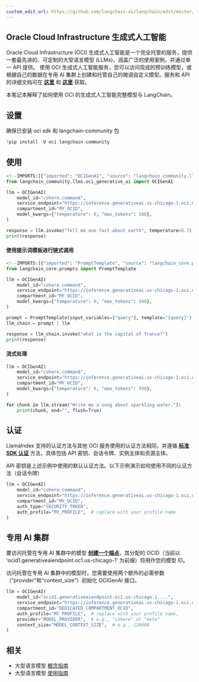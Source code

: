 ```yaml
---
custom_edit_url: https://github.com/langchain-ai/langchain/edit/master/docs/docs/integrations/llms/oci_generative_ai.ipynb
---
```

## Oracle Cloud Infrastructure 生成式人工智能

Oracle Cloud Infrastructure (OCI) 生成式人工智能是一个完全托管的服务，提供一套最先进的、可定制的大型语言模型 (LLMs)，涵盖广泛的使用案例，并通过单一 API 提供。
使用 OCI 生成式人工智能服务，您可以访问现成的预训练模型，或根据自己的数据在专用 AI 集群上创建和托管自己的微调自定义模型。服务和 API 的详细文档可在 __[这里](https://docs.oracle.com/en-us/iaas/Content/generative-ai/home.htm)__ 和 __[这里](https://docs.oracle.com/en-us/iaas/api/#/en/generative-ai/20231130/)__ 获取。

本笔记本解释了如何使用 OCI 的生成式人工智能完整模型与 LangChain。

## 设置
确保已安装 oci sdk 和 langchain-community 包


```python
!pip install -U oci langchain-community
```

## 使用


```python
<!--IMPORTS:[{"imported": "OCIGenAI", "source": "langchain_community.llms.oci_generative_ai", "docs": "https://python.langchain.com/api_reference/community/llms/langchain_community.llms.oci_generative_ai.OCIGenAI.html", "title": "# Oracle Cloud Infrastructure Generative AI"}]-->
from langchain_community.llms.oci_generative_ai import OCIGenAI

llm = OCIGenAI(
    model_id="cohere.command",
    service_endpoint="https://inference.generativeai.us-chicago-1.oci.oraclecloud.com",
    compartment_id="MY_OCID",
    model_kwargs={"temperature": 0, "max_tokens": 500},
)

response = llm.invoke("Tell me one fact about earth", temperature=0.7)
print(response)
```

#### 使用提示词模板进行链式调用


```python
<!--IMPORTS:[{"imported": "PromptTemplate", "source": "langchain_core.prompts", "docs": "https://python.langchain.com/api_reference/core/prompts/langchain_core.prompts.prompt.PromptTemplate.html", "title": "# Oracle Cloud Infrastructure Generative AI"}]-->
from langchain_core.prompts import PromptTemplate

llm = OCIGenAI(
    model_id="cohere.command",
    service_endpoint="https://inference.generativeai.us-chicago-1.oci.oraclecloud.com",
    compartment_id="MY_OCID",
    model_kwargs={"temperature": 0, "max_tokens": 500},
)

prompt = PromptTemplate(input_variables=["query"], template="{query}")
llm_chain = prompt | llm

response = llm_chain.invoke("what is the capital of france?")
print(response)
```

#### 流式处理


```python
llm = OCIGenAI(
    model_id="cohere.command",
    service_endpoint="https://inference.generativeai.us-chicago-1.oci.oraclecloud.com",
    compartment_id="MY_OCID",
    model_kwargs={"temperature": 0, "max_tokens": 500},
)

for chunk in llm.stream("Write me a song about sparkling water."):
    print(chunk, end="", flush=True)
```

## 认证
LlamaIndex 支持的认证方法与其他 OCI 服务使用的认证方法相同，并遵循 __[标准 SDK 认证](https://docs.oracle.com/en-us/iaas/Content/API/Concepts/sdk_authentication_methods.htm)__ 方法，具体包括 API 密钥、会话令牌、实例主体和资源主体。

API 密钥是上述示例中使用的默认认证方法。以下示例演示如何使用不同的认证方法（会话令牌）


```python
llm = OCIGenAI(
    model_id="cohere.command",
    service_endpoint="https://inference.generativeai.us-chicago-1.oci.oraclecloud.com",
    compartment_id="MY_OCID",
    auth_type="SECURITY_TOKEN",
    auth_profile="MY_PROFILE",  # replace with your profile name
)
```

## 专用 AI 集群
要访问托管在专用 AI 集群中的模型 __[创建一个端点](https://docs.oracle.com/en-us/iaas/api/#/en/generative-ai-inference/20231130/)__，其分配的 OCID（当前以 ‘ocid1.generativeaiendpoint.oc1.us-chicago-1’ 为前缀）将用作您的模型 ID。

访问托管在专用 AI 集群中的模型时，您需要使用两个额外的必需参数（“provider”和“context_size”）初始化 OCIGenAI 接口。


```python
llm = OCIGenAI(
    model_id="ocid1.generativeaiendpoint.oc1.us-chicago-1....",
    service_endpoint="https://inference.generativeai.us-chicago-1.oci.oraclecloud.com",
    compartment_id="DEDICATED_COMPARTMENT_OCID",
    auth_profile="MY_PROFILE",  # replace with your profile name,
    provider="MODEL_PROVIDER",  # e.g., "cohere" or "meta"
    context_size="MODEL_CONTEXT_SIZE",  # e.g., 128000
)
```


## 相关

- 大型语言模型 [概念指南](/docs/concepts/#llms)
- 大型语言模型 [使用指南](/docs/how_to/#llms)
